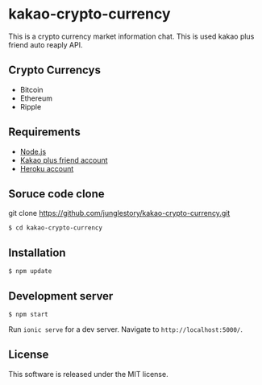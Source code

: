 # kakao-crypto-currency
This is a crypto currency market information chat. This is used kakao plus friend auto reaply API.

## Crypto Currencys
* Bitcoin
* Ethereum
* Ripple

## Requirements
* [Node.js](https://nodejs.org/en/download/)
* [Kakao plus friend account](https://center-pf.kakao.com)
* [Heroku account](https://www.heroku.com/)

## Soruce code clone
git clone https://github.com/junglestory/kakao-crypto-currency.git
```shell
$ cd kakao-crypto-currency
```

## Installation
```shell
$ npm update
```

## Development server
```shell
$ npm start
```

Run `ionic serve` for a dev server. Navigate to `http://localhost:5000/`. 

## License
This software is released under the MIT license.
